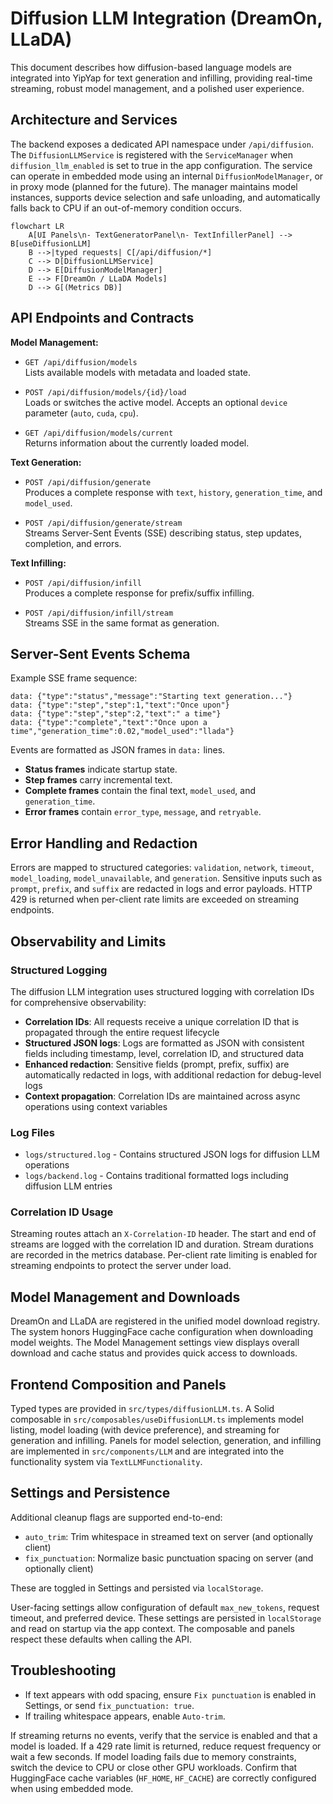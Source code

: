 # Diffusion LLM Integration (DreamOn, LLaDA)

This document describes how diffusion-based language models are integrated into YipYap for text generation and infilling, providing real-time streaming, robust model management, and a polished user experience.

## Architecture and Services

The backend exposes a dedicated API namespace under `/api/diffusion`. The `DiffusionLLMService` is registered with the `ServiceManager` when `diffusion_llm_enabled` is set to true in the app configuration. The service can operate in embedded mode using an internal `DiffusionModelManager`, or in proxy mode (planned for the future). The manager maintains model instances, supports device selection and safe unloading, and automatically falls back to CPU if an out-of-memory condition occurs.

```mermaid
flowchart LR
    A[UI Panels\n- TextGeneratorPanel\n- TextInfillerPanel] --> B[useDiffusionLLM]
    B -->|typed requests| C[/api/diffusion/*]
    C --> D[DiffusionLLMService]
    D --> E[DiffusionModelManager]
    E --> F[DreamOn / LLaDA Models]
    D --> G[(Metrics DB)]
```

## API Endpoints and Contracts

**Model Management:**

- `GET /api/diffusion/models`  
  Lists available models with metadata and loaded state.

- `POST /api/diffusion/models/{id}/load`  
  Loads or switches the active model. Accepts an optional `device` parameter (`auto`, `cuda`, `cpu`).

- `GET /api/diffusion/models/current`  
  Returns information about the currently loaded model.

**Text Generation:**

- `POST /api/diffusion/generate`  
  Produces a complete response with `text`, `history`, `generation_time`, and `model_used`.

- `POST /api/diffusion/generate/stream`  
  Streams Server-Sent Events (SSE) describing status, step updates, completion, and errors.

**Text Infilling:**

- `POST /api/diffusion/infill`  
  Produces a complete response for prefix/suffix infilling.

- `POST /api/diffusion/infill/stream`  
  Streams SSE in the same format as generation.

## Server-Sent Events Schema

Example SSE frame sequence:

```text
data: {"type":"status","message":"Starting text generation..."}
data: {"type":"step","step":1,"text":"Once upon"}
data: {"type":"step","step":2,"text":" a time"}
data: {"type":"complete","text":"Once upon a time","generation_time":0.02,"model_used":"llada"}
```

Events are formatted as JSON frames in `data:` lines.  

- **Status frames** indicate startup state.  
- **Step frames** carry incremental text.  
- **Complete frames** contain the final text, `model_used`, and `generation_time`.  
- **Error frames** contain `error_type`, `message`, and `retryable`.

## Error Handling and Redaction

Errors are mapped to structured categories: `validation`, `network`, `timeout`, `model_loading`, `model_unavailable`, and `generation`. Sensitive inputs such as `prompt`, `prefix`, and `suffix` are redacted in logs and error payloads. HTTP 429 is returned when per-client rate limits are exceeded on streaming endpoints.

## Observability and Limits

### Structured Logging

The diffusion LLM integration uses structured logging with correlation IDs for comprehensive observability:

- **Correlation IDs**: All requests receive a unique correlation ID that is propagated through the entire request lifecycle
- **Structured JSON logs**: Logs are formatted as JSON with consistent fields including timestamp, level, correlation ID, and structured data
- **Enhanced redaction**: Sensitive fields (prompt, prefix, suffix) are automatically redacted in logs, with additional redaction for debug-level logs
- **Context propagation**: Correlation IDs are maintained across async operations using context variables

### Log Files

- `logs/structured.log` - Contains structured JSON logs for diffusion LLM operations
- `logs/backend.log` - Contains traditional formatted logs including diffusion LLM entries

### Correlation ID Usage

Streaming routes attach an `X-Correlation-ID` header. The start and end of streams are logged with the correlation ID and duration. Stream durations are recorded in the metrics database. Per-client rate limiting is enabled for streaming endpoints to protect the server under load.

## Model Management and Downloads

DreamOn and LLaDA are registered in the unified model download registry. The system honors HuggingFace cache configuration when downloading model weights. The Model Management settings view displays overall download and cache status and provides quick access to downloads.

## Frontend Composition and Panels

Typed types are provided in `src/types/diffusionLLM.ts`. A Solid composable in `src/composables/useDiffusionLLM.ts` implements model listing, model loading (with device preference), and streaming for generation and infilling. Panels for model selection, generation, and infilling are implemented in `src/components/LLM` and are integrated into the functionality system via `TextLLMFunctionality`.

## Settings and Persistence

Additional cleanup flags are supported end-to-end:

- `auto_trim`: Trim whitespace in streamed text on server (and optionally client)
- `fix_punctuation`: Normalize basic punctuation spacing on server (and optionally client)

These are toggled in Settings and persisted via `localStorage`.

User-facing settings allow configuration of default `max_new_tokens`, request timeout, and preferred device. These settings are persisted in `localStorage` and read on startup via the app context. The composable and panels respect these defaults when calling the API.

## Troubleshooting

- If text appears with odd spacing, ensure `Fix punctuation` is enabled in Settings, or send `fix_punctuation: true`.
- If trailing whitespace appears, enable `Auto-trim`.

If streaming returns no events, verify that the service is enabled and that a model is loaded. If a 429 rate limit is returned, reduce request frequency or wait a few seconds. If model loading fails due to memory constraints, switch the device to CPU or close other GPU workloads. Confirm that HuggingFace cache variables (`HF_HOME`, `HF_CACHE`) are correctly configured when using embedded mode.

